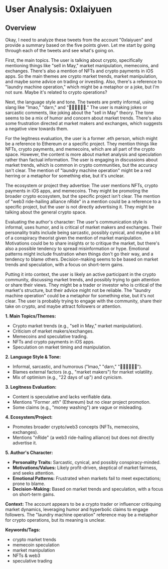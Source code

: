 # User Analysis: 0xlaiyuen

## Overview

<think>
Okay, I need to analyze these tweets from the account "0xlaiyuen" and provide a summary based on the five points given. Let me start by going through each of the tweets and see what's going on.

First, the main topics. The user is talking about crypto, specifically mentioning things like "sell in May," market manipulation, memecoins, and exchanges. There's also a mention of NFTs and crypto payments in iOS apps. So the main themes are crypto market trends, market manipulation, and maybe some advice on trading or investing. Also, there's a reference to "laundry machine operation," which might be a metaphor or a joke, but I'm not sure. Maybe it's related to crypto operations?

Next, the language style and tone. The tweets are pretty informal, using slang like "lmao," "darn," and "🙏🏻🙏🏻🙏🏻." The user is making jokes or sarcastic comments, like joking about the "sell in May" theory. The tone seems to be a mix of humor and concern about market trends. There's also some frustration directed at market makers and exchanges, which suggests a negative view towards them.

For the legitness evaluation, the user is a former .eth person, which might be a reference to Ethereum or a specific project. They mention things like NFTs, crypto payments, and memecoins, which are all part of the crypto space. However, the content is more about market analysis and speculation rather than factual information. The user is engaging in discussions about market trends, which is common in crypto communities, but the accuracy isn't clear. The mention of "laundry machine operation" might be a red herring or a metaphor for something else, but it's unclear.

The ecosystem or project they advertise: The user mentions NFTs, crypto payments in iOS apps, and memecoins. They might be promoting the broader crypto ecosystem, but the specific project isn't clear. The mention of "web3 ride-hailing alliance nRide" in a mention could be a reference to a specific project, but the user is not directly advertising it. They might be talking about the general crypto space.

Evaluating the author's character: The user's communication style is informal, uses humor, and is critical of market makers and exchanges. Their personality traits include being sarcastic, possibly cynical, and maybe a bit of a conspiracy theorist given the mention of market manipulation. Motivations could be to share insights or to critique the market, but there's also a possible tendency to spread misinformation or hype. Emotional patterns might include frustration when things don't go their way, and a tendency to blame others. Decision-making seems to be based on market trends and speculation, with a focus on short-term gains.

Putting it into context, the user is likely an active participant in the crypto community, discussing market trends, and possibly trying to gain attention or share their views. They might be a trader or investor who is critical of the market's structure, but their advice might not be reliable. The "laundry machine operation" could be a metaphor for something else, but it's not clear. The user is probably trying to engage with the community, share their take on crypto, and maybe attract followers or attention.
</think>

**1. Main Topics/Themes:**  
- Crypto market trends (e.g., "sell in May," market manipulation).  
- Criticism of market makers/exchanges.  
- Memecoins and speculative trading.  
- NFTs and crypto payments in iOS apps.  
- Speculation on market timing and manipulation.  

**2. Language Style & Tone:**  
- Informal, sarcastic, and humorous ("lmao," "darn," "🙏🏻🙏🏻🙏🏻").  
- Blames external factors (e.g., "market makers") for market volatility.  
- Mix of optimism (e.g., "22 days of up") and cynicism.  

**3. Legitness Evaluation:**  
- Content is speculative and lacks verifiable data.  
- Mentions "Former .eth" (Ethereum) but no clear project promotion.  
- Some claims (e.g., "money washing") are vague or misleading.  

**4. Ecosystem/Project:**  
- Promotes broader crypto/web3 concepts (NFTs, memecoins, exchanges).  
- Mentions "nRide" (a web3 ride-hailing alliance) but does not directly advertise it.  

**5. Author's Character:**  
- **Personality Traits:** Sarcastic, cynical, and possibly conspiracy-minded.  
- **Motivations/Values:** Likely profit-driven, skeptical of market fairness, and seeks attention.  
- **Emotional Patterns:** Frustrated when markets fail to meet expectations; prone to blame.  
- **Decision-Making:** Based on market trends and speculation, with a focus on short-term gains.  

**Context:** The account appears to be a crypto trader or influencer critiquing market dynamics, leveraging humor and hyperbolic claims to engage followers. The "laundry machine operation" reference may be a metaphor for crypto operations, but its meaning is unclear.  

**Keywords/Tags:**  
- crypto market trends  
- memecoin speculation  
- market manipulation  
- NFTs & web3  
- speculative trading